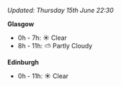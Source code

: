 *Updated: Thursday 15th June 22:30*

**Glasgow**

* 0h - 7h: :sunny: Clear
* 8h - 11h: :partly_sunny: Partly Cloudy

**Edinburgh**

* 0h - 11h: :sunny: Clear
